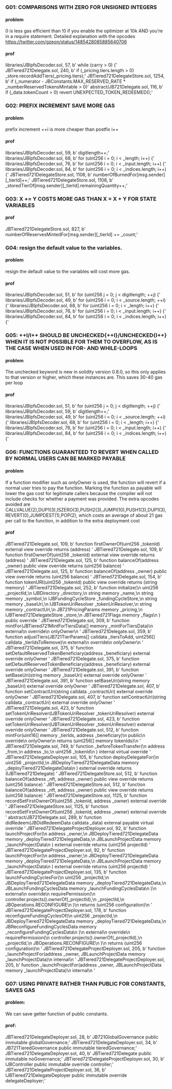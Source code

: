 

### G01: COMPARISONS WITH ZERO FOR UNSIGNED INTEGERS
#### problem
0 is less gas efficient than !0 if you enable the optimizer at 10k AND you’re in a require statement. Detailed explanation with the opcodes https://twitter.com/gzeon/status/1485428085885640706
#### prof
libraries/JBIpfsDecoder.sol, 57, b'      while (carry > 0) {'
JBTiered721Delegate.sol, 240, b'    if (_pricing.tiers.length > 0) _store.recordAddTiers(_pricing.tiers);'
JBTiered721DelegateStore.sol, 1254, b'    if (_numerator - JBConstants.MAX_RESERVED_RATE * _numberReservedTokensMintable > 0)'
abstract/JB721Delegate.sol, 116, b'    if (_data.tokenCount > 0) revert UNEXPECTED_TOKEN_REDEEMED();'


### G02: PREFIX INCREMENT SAVE MORE GAS
#### problem
prefix increment ++i is more cheaper than postfix i++
#### prof
libraries/JBIpfsDecoder.sol, 59, b'        digitlength++;'
libraries/JBIpfsDecoder.sol, 68, b'    for (uint256 i = 0; i < _length; i++) {'
libraries/JBIpfsDecoder.sol, 76, b'    for (uint256 i = 0; i < _input.length; i++) {'
libraries/JBIpfsDecoder.sol, 84, b'    for (uint256 i = 0; i < _indices.length; i++) {'
JBTiered721DelegateStore.sol, 1106, b'      numberOfBurnedFor[msg.sender][_tierId]++;'
JBTiered721DelegateStore.sol, 1108, b'      _storedTierOf[msg.sender][_tierId].remainingQuantity++;'

### G03: X += Y COSTS MORE GAS THAN X = X + Y FOR STATE VARIABLES
#### prof
JBTiered721DelegateStore.sol, 827, b'    numberOfReservesMintedFor[msg.sender][_tierId] += _count;'

### G04: resign the default value to the variables.
#### problem
 resign the default value to the variables will cost more gas.
#### prof
libraries/JBIpfsDecoder.sol, 51, b'      for (uint256 j = 0; j < digitlength; ++j) {'
libraries/JBIpfsDecoder.sol, 49, b'    for (uint256 i = 0; i < _source.length; ++i) {'
libraries/JBIpfsDecoder.sol, 68, b'    for (uint256 i = 0; i < _length; i++) {'
libraries/JBIpfsDecoder.sol, 76, b'    for (uint256 i = 0; i < _input.length; i++) {'
libraries/JBIpfsDecoder.sol, 84, b'    for (uint256 i = 0; i < _indices.length; i++) {'

### G05: ++I/I++ SHOULD BE UNCHECKED{++I}/UNCHECKED{I++} WHEN IT IS NOT POSSIBLE FOR THEM TO OVERFLOW, AS IS THE CASE WHEN USED IN FOR- AND WHILE-LOOPS
#### problem
The unchecked keyword is new in solidity version 0.8.0, so this only applies to that version or higher, which these instances are. This saves 30-40 gas per loop
#### prof
libraries/JBIpfsDecoder.sol, 51, b'      for (uint256 j = 0; j < digitlength; ++j) {'
libraries/JBIpfsDecoder.sol, 59, b'        digitlength++;'
libraries/JBIpfsDecoder.sol, 49, b'    for (uint256 i = 0; i < _source.length; ++i) {'
libraries/JBIpfsDecoder.sol, 68, b'    for (uint256 i = 0; i < _length; i++) {'
libraries/JBIpfsDecoder.sol, 76, b'    for (uint256 i = 0; i < _input.length; i++) {'
libraries/JBIpfsDecoder.sol, 84, b'    for (uint256 i = 0; i < _indices.length; i++) {'

### G06: FUNCTIONS GUARANTEED TO REVERT WHEN CALLED BY NORMAL USERS CAN BE MARKED PAYABLE
#### problem
If a function modifier such as onlyOwner is used, the function will revert if a normal user tries to pay the function. Marking the function as payable will lower the gas cost for legitimate callers because the compiler will not include checks for whether a payment was provided. The extra opcodes avoided are CALLVALUE(2),DUP1(3),ISZERO(3),PUSH2(3),JUMPI(10),PUSH1(3),DUP1(3),REVERT(0),JUMPDEST(1),POP(2), which costs an average of about 21 gas per call to the function, in addition to the extra deployment cost
#### prof
JBTiered721Delegate.sol, 109, b'  function firstOwnerOf(uint256 _tokenId) external view override returns (address) '
JBTiered721Delegate.sol, 109, b'  function firstOwnerOf(uint256 _tokenId) external view override returns (address) '
JBTiered721Delegate.sol, 125, b'  function balanceOf(address _owner) public view override returns (uint256 balance) '
JBTiered721Delegate.sol, 125, b'  function balanceOf(address _owner) public view override returns (uint256 balance) '
JBTiered721Delegate.sol, 154, b'  function tokenURI(uint256 _tokenId) public view override returns (string memory) '
JBTiered721Delegate.sol, 252, b'  function initialize(\n    uint256 _projectId,\n    IJBDirectory _directory,\n    string memory _name,\n    string memory _symbol,\n    IJBFundingCycleStore _fundingCycleStore,\n    string memory _baseUri,\n    IJBTokenUriResolver _tokenUriResolver,\n    string memory _contractUri,\n    JB721PricingParams memory _pricing,\n    IJBTiered721DelegateStore _store,\n    JBTiered721Flags memory _flags\n  ) public override '
JBTiered721Delegate.sol, 309, b'  function mintFor(JBTiered721MintForTiersData[] memory _mintForTiersData)\n    external\n    override\n    onlyOwner\n  '
JBTiered721Delegate.sol, 359, b'  function adjustTiers(JB721TierParams[] calldata _tiersToAdd, uint256[] calldata _tierIdsToRemove)\n    external\n    override\n    onlyOwner\n  '
JBTiered721Delegate.sol, 375, b'  function setDefaultReservedTokenBeneficiary(address _beneficiary) external override onlyOwner '
JBTiered721Delegate.sol, 375, b'  function setDefaultReservedTokenBeneficiary(address _beneficiary) external override onlyOwner '
JBTiered721Delegate.sol, 391, b'  function setBaseUri(string memory _baseUri) external override onlyOwner '
JBTiered721Delegate.sol, 391, b'  function setBaseUri(string memory _baseUri) external override onlyOwner '
JBTiered721Delegate.sol, 407, b'  function setContractUri(string calldata _contractUri) external override onlyOwner '
JBTiered721Delegate.sol, 407, b'  function setContractUri(string calldata _contractUri) external override onlyOwner '
JBTiered721Delegate.sol, 423, b'  function setTokenUriResolver(IJBTokenUriResolver _tokenUriResolver) external override onlyOwner '
JBTiered721Delegate.sol, 423, b'  function setTokenUriResolver(IJBTokenUriResolver _tokenUriResolver) external override onlyOwner '
JBTiered721Delegate.sol, 512, b'  function mintFor(uint16[] memory _tierIds, address _beneficiary)\n    public\n    override\n    onlyOwner\n    returns (uint256[] memory tokenIds)\n  '
JBTiered721Delegate.sol, 749, b'  function _beforeTokenTransfer(\n    address _from,\n    address _to,\n    uint256 _tokenId\n  ) internal virtual override '
JBTiered721DelegateDeployer.sol, 105, b'  function deployDelegateFor(\n    uint256 _projectId,\n    JBDeployTiered721DelegateData memory _deployTiered721DelegateData\n  ) external override returns (IJBTiered721Delegate) '
JBTiered721DelegateStore.sol, 512, b'  function balanceOf(address _nft, address _owner) public view override returns (uint256 balance) '
JBTiered721DelegateStore.sol, 512, b'  function balanceOf(address _nft, address _owner) public view override returns (uint256 balance) '
JBTiered721DelegateStore.sol, 1125, b'  function recordSetFirstOwnerOf(uint256 _tokenId, address _owner) external override '
JBTiered721DelegateStore.sol, 1125, b'  function recordSetFirstOwnerOf(uint256 _tokenId, address _owner) external override '
abstract/JB721Delegate.sol, 289, b'  function didRedeem(JBDidRedeemData calldata _data) external payable virtual override '
JBTiered721DelegateProjectDeployer.sol, 92, b'  function launchProjectFor(\n    address _owner,\n    JBDeployTiered721DelegateData memory _deployTiered721DelegateData,\n    JBLaunchProjectData memory _launchProjectData\n  ) external override returns (uint256 projectId) '
JBTiered721DelegateProjectDeployer.sol, 92, b'  function launchProjectFor(\n    address _owner,\n    JBDeployTiered721DelegateData memory _deployTiered721DelegateData,\n    JBLaunchProjectData memory _launchProjectData\n  ) external override returns (uint256 projectId) '
JBTiered721DelegateProjectDeployer.sol, 135, b'  function launchFundingCyclesFor(\n    uint256 _projectId,\n    JBDeployTiered721DelegateData memory _deployTiered721DelegateData,\n    JBLaunchFundingCyclesData memory _launchFundingCyclesData\n  )\n    external\n    override\n    requirePermission(\n      controller.projects().ownerOf(_projectId),\n      _projectId,\n      JBOperations.RECONFIGURE\n    )\n    returns (uint256 configuration)\n  '
JBTiered721DelegateProjectDeployer.sol, 178, b'  function reconfigureFundingCyclesOf(\n    uint256 _projectId,\n    JBDeployTiered721DelegateData memory _deployTiered721DelegateData,\n    JBReconfigureFundingCyclesData memory _reconfigureFundingCyclesData\n  )\n    external\n    override\n    requirePermission(\n      controller.projects().ownerOf(_projectId),\n      _projectId,\n      JBOperations.RECONFIGURE\n    )\n    returns (uint256 configuration)\n  '
JBTiered721DelegateProjectDeployer.sol, 205, b'  function _launchProjectFor(address _owner, JBLaunchProjectData memory _launchProjectData)\n    internal\n  '
JBTiered721DelegateProjectDeployer.sol, 205, b'  function _launchProjectFor(address _owner, JBLaunchProjectData memory _launchProjectData)\n    internal\n  '

### G07: USING PRIVATE RATHER THAN PUBLIC FOR CONSTANTS, SAVES GAS
#### problem:
We can save getter function of public constants.
#### prof:
JBTiered721DelegateDeployer.sol, 28, b'  JB721GlobalGovernance public immutable globalGovernance;'
JBTiered721DelegateDeployer.sol, 34, b'  JB721TieredGovernance public immutable tieredGovernance;'
JBTiered721DelegateDeployer.sol, 40, b'  JBTiered721Delegate public immutable noGovernance;'
JBTiered721DelegateProjectDeployer.sol, 30, b'  IJBController public immutable override controller;'
JBTiered721DelegateProjectDeployer.sol, 36, b'  IJBTiered721DelegateDeployer public immutable override delegateDeployer;'